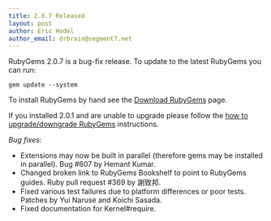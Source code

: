```yaml
---
title: 2.0.7 Released
layout: post
author: Eric Hodel
author_email: drbrain@segment7.net
---
```


RubyGems 2.0.7 is a bug-fix release.  To update to the latest RubyGems you can
run:

    gem update --system

To install RubyGems by hand see the [Download RubyGems][download] page.

If you installed 2.0.1 and are unable to upgrade please follow the [how to
upgrade/downgrade RubyGems][upgrading] instructions.

_Bug fixes:_

* Extensions may now be built in parallel (therefore gems may be installed in parallel).  Bug #607 by Hemant Kumar.
* Changed broken link to RubyGems Bookshelf to point to RubyGems guides.  Ruby pull request #369 by 謝致邦.
* Fixed various test failures due to platform differences or poor tests.  Patches by Yui Naruse and Koichi Sasada.
* Fixed documentation for Kernel#require.

[download]: https://rubygems.org/pages/download
[upgrading]: http://rubygems.rubyforge.org/rubygems-update/UPGRADING_rdoc.html

